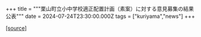 +++
title = """栗山町立小中学校適正配置計画（素案）に対する意見募集の結果公表"""
date = 2024-07-24T23:30:00.000Z
tags = ["kuriyama","news"]
+++


[[source]](https://www.town.kuriyama.hokkaido.jp/site/mirai/27350.html)
